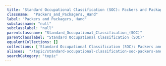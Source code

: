 ```yaml
--- 
 title: "Standard Occupational Classification (SOC): Packers and Packagers, Hand" 
 classname:  "Packers_and_Packagers,_Hand" 
 label: "Packers and Packagers, Hand" 
 subclassname: "null" 
 subclasslabel: "null" 
 parentclassname: "Standard_Occupational_Classification_(SOC)" 
 parentclasslabel: "Standard Occupational Classification (SOC)" 
 equalentCollections: [] 
 collections: ['Standard Occupational Classification (SOC): Packers and Packagers, Hand']
 aliases:  "/topic/standard-occupational-classification-soc-packers-and-packagers-hand"  
 searchCategory: "topic" 
---
```

